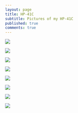 ```yaml
---
layout: page
title: HP-41C
subtitle: Pictures of my HP-41C
published: true
comments: true
---
```

![](../../assets/img/hp41c/hp41c_01.jpg)

![](../../assets/img/hp41c/hp41c_02.jpg)

![](../../assets/img/hp41c/hp41c_03.jpg)

![](../../assets/img/hp41c/hp41c_08.jpg)

![](../../assets/img/hp41c/hp41c_04.jpg)

![](../../assets/img/hp41c/hp41c_05.jpg)

![](../../assets/img/hp41c/hp41c_06.jpg)

![](../../assets/img/hp41c/hp41c_07.jpg)